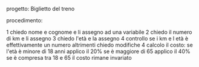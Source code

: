 progetto: Biglietto del treno

procedimento:

1 chiedo nome e cognome e li assegno ad una variabile
2 chiedo il numero di km e li assegno
3 chiedo l'età e la assegno
4 controllo se i km e l età è effettivamente un numero altrimenti chiedo modifiche
4 calcolo il costo:
    se l'età è minore di 18 anni applico il 20%
    se è maggiore di 65 applico il 40%
    se è compresa tra 18 e 65 il costo rimane invariato

